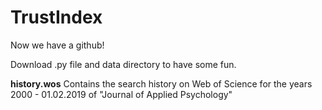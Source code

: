 # TrustIndex

Now we have a github!


Download .py file and data directory to have some fun.

**history.wos** 
Contains the search history on Web of Science for the years 2000 - 01.02.2019 of "Journal of Applied Psychology"

